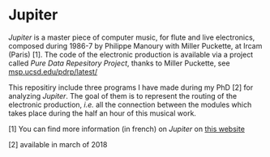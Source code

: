 # Jupiter

*Jupiter* is a master piece of computer music, for flute and live electronics, composed during 1986-7 by Philippe Manoury with Miller Puckette, at Ircam (Paris) [1]. The code of the electronic production is available via a project called *Pure Data Repesitory Project*, thanks to Miller Puckette, see [msp.ucsd.edu/pdrp/latest/](http://msp.ucsd.edu/pdrp/latest/)

This repositiry include three programs I have made during my PhD [2] for analyzing *Jupiter*. The goal of them is to represent the routing of the electronic production, *i.e.* all the connection between the modules which takes place during the half an hour of this musical work.

[1] You can find more information (in french) on *Jupiter* on [this website](http://brahms.ircam.fr/works/work/10482/)

[2] available in march of 2018


